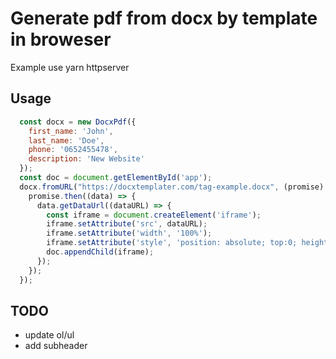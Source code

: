 # Generate pdf from docx by template in broweser

Example use yarn httpserver

## Usage
```javascript
  const docx = new DocxPdf({
    first_name: 'John',
    last_name: 'Doe',
    phone: '0652455478',
    description: 'New Website'
  });
  const doc = document.getElementById('app');
  docx.fromURL("https://docxtemplater.com/tag-example.docx", (promise) => {
    promise.then((data) => {
      data.getDataUrl((dataURL) => {
        const iframe = document.createElement('iframe');
        iframe.setAttribute('src', dataURL);
        iframe.setAttribute('width', '100%');
        iframe.setAttribute('style', 'position: absolute; top:0; height: 100%; left:0; border: none;');
        doc.appendChild(iframe);
      });
    });
  });
```
## TODO
- update ol/ul
- add subheader
